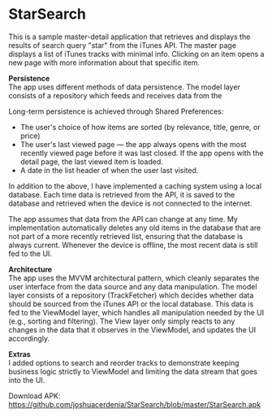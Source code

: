 # StarSearch
This is a sample master-detail application that retrieves and displays the results of search query "star" from the iTunes API. 
The master page displays a list of iTunes tracks with minimal info. Clicking on an item opens a new page with more information about that specific item.

<b>Persistence</b><br>
The app uses different methods of data persistence. The model layer consists of a repository which feeds and receives data from the  

Long-term persistence is achieved through Shared Preferences:
<ul>
  <li>The user's choice of how items are sorted (by relevance, title, genre, or price)</li>
  <li>The user's last viewed page — the app always opens with the most recently viewed page before it was last closed. If the app opens with the detail page, the last viewed item is loaded.</li>
  <li>A date in the list header of when the user last visited.</li>
</ul>

In addition to the above, I have implemented a caching system using a local database. Each time data is retrieved from the API, it is saved to the database and retrieved when the device is not connected to the internet.

The app assumes that data from the API can change at any time. My implementation automatically deletes any old items in the database that are not part of a more recently retrieved list, ensuring that the database is always current. Whenever the device is offline, the most recent data is still fed to the UI.

<b>Architecture</b><br>
The app uses the MVVM architectural pattern, which cleanly separates the user interface from the data source and any data manipulation. 
The model layer consists of a repository (TrackFetcher) which decides whether data should be sourced from the iTunes API or the local database. 
This data is fed to the ViewModel layer, which handles all manipulation needed by the UI (e.g., sorting and filtering). 
The View layer only simply reacts to any changes in the data that it observes in the ViewModel, and updates the UI accordingly.

<b>Extras</b><br>
I added options to search and reorder tracks to demonstrate keeping business logic strictly to ViewModel and limiting the data stream that goes into the UI.

Download APK: https://github.com/joshuacerdenia/StarSearch/blob/master/StarSearch.apk
